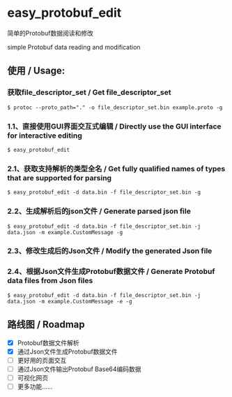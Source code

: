 # easy_protobuf_edit

简单的Protobuf数据阅读和修改

simple Protobuf data reading and modification

## 使用 / Usage:

### 获取file_descriptor_set / Get file_descriptor_set

```shell
$ protoc --proto_path="." -o file_descriptor_set.bin example.proto -g
```

### 1.1、直接使用GUI界面交互式编辑 / Directly use the GUI interface for interactive editing

```shell
$ easy_protobuf_edit
```

### 2.1、获取支持解析的类型全名 / Get fully qualified names of types that are supported for parsing

```shell
$ easy_protobuf_edit -d data.bin -f file_descriptor_set.bin -g
```

### 2.2、生成解析后的json文件 / Generate parsed json file

```shell
$ easy_protobuf_edit -d data.bin -f file_descriptor_set.bin -j data.json -m example.CustomMessage -g
```

### 2.3、修改生成后的Json文件 / Modify the generated Json file

### 2.4、根据Json文件生成Protobuf数据文件 / Generate Protobuf data files from Json files


```shell
$ easy_protobuf_edit -d data.bin -f file_descriptor_set.bin -j data.json -m example.CustomMessage -e -g
```

## 路线图 / Roadmap

- [x] Protobuf数据文件解析
- [x] 通过Json文件生成Protobuf数据文件
- [ ] 更好用的页面交互
- [ ] 通过Json文件输出Protobuf Base64编码数据
- [ ] 可视化网页
- [ ] 更多功能……